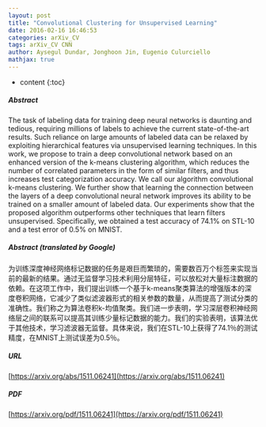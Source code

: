 ```yaml
---
layout: post
title: "Convolutional Clustering for Unsupervised Learning"
date: 2016-02-16 16:46:53
categories: arXiv_CV
tags: arXiv_CV CNN
author: Aysegul Dundar, Jonghoon Jin, Eugenio Culurciello
mathjax: true
---
```


* content
{:toc}

##### Abstract
The task of labeling data for training deep neural networks is daunting and tedious, requiring millions of labels to achieve the current state-of-the-art results. Such reliance on large amounts of labeled data can be relaxed by exploiting hierarchical features via unsupervised learning techniques. In this work, we propose to train a deep convolutional network based on an enhanced version of the k-means clustering algorithm, which reduces the number of correlated parameters in the form of similar filters, and thus increases test categorization accuracy. We call our algorithm convolutional k-means clustering. We further show that learning the connection between the layers of a deep convolutional neural network improves its ability to be trained on a smaller amount of labeled data. Our experiments show that the proposed algorithm outperforms other techniques that learn filters unsupervised. Specifically, we obtained a test accuracy of 74.1% on STL-10 and a test error of 0.5% on MNIST.

##### Abstract (translated by Google)
为训练深度神经网络标记数据的任务是艰巨而繁琐的，需要数百万个标签来实现当前的最新的结果。通过无监督学习技术利用分层特征，可以放松对大量标注数据的依赖。在这项工作中，我们提出训练一个基于k-means聚类算法的增强版本的深度卷积网络，它减少了类似滤波器形式的相关参数的数量，从而提高了测试分类的准确性。我们称之为算法卷积k-均值聚类。我们进一步表明，学习深层卷积神经网络层之间的联系可以提高其训练少量标记数据的能力。我们的实验表明，该算法优于其他技术，学习滤波器无监督。具体来说，我们在STL-10上获得了74.1％的测试精度，在MNIST上测试误差为0.5％。

##### URL
[https://arxiv.org/abs/1511.06241](https://arxiv.org/abs/1511.06241)

##### PDF
[https://arxiv.org/pdf/1511.06241](https://arxiv.org/pdf/1511.06241)

